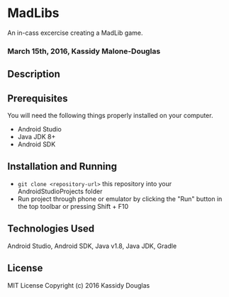 # MadLibs
An in-cass excercise creating a MadLib game.

### March 15th, 2016, Kassidy Malone-Douglas 

## Description

## Prerequisites

You will need the following things properly installed on your computer.

* Android Studio
* Java JDK 8+
* Android SDK

## Installation and Running

* `git clone <repository-url>` this repository into your AndroidStudioProjects folder
* Run project through phone or emulator by clicking the "Run" button in the top toolbar or pressing Shift + F10

## Technologies Used

Android Studio, Android SDK, Java v1.8, Java JDK, Gradle

## License

MIT License
Copyright (c) 2016 Kassidy Douglas
